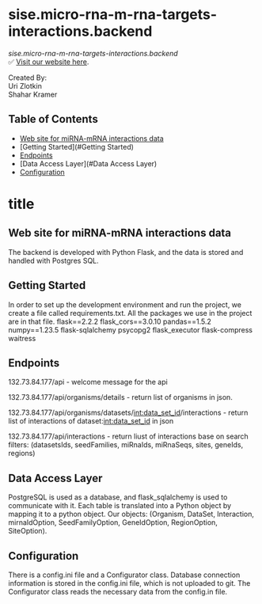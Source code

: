 # sise.micro-rna-m-rna-targets-interactions.backend

*sise.micro-rna-m-rna-targets-interactions.backend*<br>
✅ [Visit our website here](https://web-development-environments-2022.github.io/206013310_302390778/).

Created By:<br>
 Uri Zlotkin<br>
 Shahar Kramer<br>

## Table of Contents

- [Web site for miRNA-mRNA interactions data](#title)
- [Getting Started](#Getting Started)
- [Endpoints](#Endpoints)
- [Data Access Layer](#Data Access Layer)
- [Configuration](#Configuration)

# title
## Web site for miRNA-mRNA interactions data

The backend is developed with Python Flask, and the data is stored and handled with Postgres SQL.

## Getting Started

In order to set up the development environment and run the project, we create a file called requirements.txt.
All the packages we use in the project are in that file.
flask==2.2.2
flask_cors==3.0.10
pandas==1.5.2
numpy==1.23.5
flask-sqlalchemy
psycopg2
flask_executor
flask-compress
waitress

## Endpoints

132.73.84.177/api - welcome message for the api

132.73.84.177/api/organisms/details - return list of organisms in json.

132.73.84.177/api/organisms/datasets/<int:data_set_id>/interactions - return list of interactions of dataset:<int:data_set_id> in json

132.73.84.177/api/interactions - return liust of interactions base on search filters:
(datasetsIds, seedFamilies, miRnaIds, miRnaSeqs, sites, geneIds, regions)           

## Data Access Layer

PostgreSQL is used as a database, and flask_sqlalchemy is used to communicate with it.
Each table is translated into a Python object by mapping it to a python object.
Our objects: (Organism, DataSet, Interaction, mirnaIdOption, SeedFamilyOption, GeneIdOption, RegionOption, SiteOption).

## Configuration

There is a config.ini file and a Configurator class.
Database connection information is stored in the config.ini file, which is not uploaded to git.
The Configurator class reads the necessary data from the config.in file.


